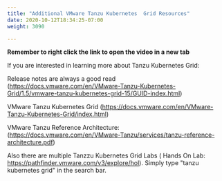```yaml
---
title: "Additional VMware Tanzu Kubernetes  Grid Resources"
date: 2020-10-12T18:34:25-07:00
weight: 3090

---
```


**Remember to right click the link to open the video in a new tab**   

If you are interested in learning more about Tanzu Kubernetes Grid:

Release notes are always a good read (https://docs.vmware.com/en/VMware-Tanzu-Kubernetes-Grid/1.5/vmware-tanzu-kubernetes-grid-15/GUID-index.html)

VMware Tanzu Kubernetes Grid (https://docs.vmware.com/en/VMware-Tanzu-Kubernetes-Grid/index.html)

VMware Tanzu Reference Architecture: (https://docs.vmware.com/en/VMware-Tanzu/services/tanzu-reference-architecture.pdf)

Also there are multiple Tanzzu Kubernetes Grid Labs ( Hands On Lab: https://pathfinder.vmware.com/v3/explore/hol). Simply type "tanzu kubernetes grid" in the search bar.   


